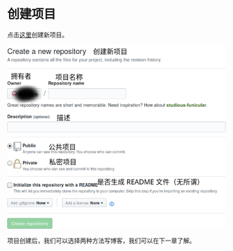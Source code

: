 # 创建项目

点击[这里](https://github.com/new)创建新项目。


![](/img/Start-a-Repository.png)

项目创建后，我们可以选择两种方法写博客，我们可以在下一章了解。

